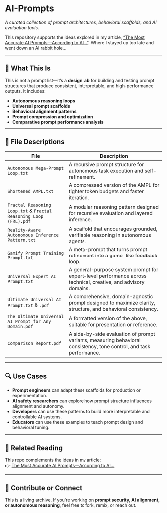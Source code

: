 # AI-Prompts  
*A curated collection of prompt architectures, behavioral scaffolds, and AI evaluation tools.*

This repository supports the ideas explored in my article, [“The Most Accurate AI Prompts—According to AI...”](https://www.linkedin.com/pulse/most-accurate-ai-promptsaccording-glynden-breen-oefbc). Where I stayed up too late and went down an AI rabbit hole...

---

## 🧠 What This Is

This is not a prompt list—it’s a **design lab** for building and testing prompt structures that produce consistent, interpretable, and high-performance outputs. It includes:

- **Autonomous reasoning loops**  
- **Universal prompt scaffolds**  
- **Behavioral alignment patterns**  
- **Prompt compression and optimization**  
- **Comparative prompt performance analysis**

---

## 📂 File Descriptions

| File | Description |
|------|-------------|
| `Autonomous Mega-Prompt Loop.txt` | A recursive prompt structure for autonomous task execution and self-refinement. |
| `Shortened AMPL.txt` | A compressed version of the AMPL for tighter token budgets and faster iteration. |
| `Fractal Reasoning Loop.txt` & `Fractal Reasoning Loop (FRL).pdf` | A modular reasoning pattern designed for recursive evaluation and layered inference. |
| `Reality-Aware Autonomous Inference Pattern.txt` | A scaffold that encourages grounded, verifiable reasoning in autonomous agents. |
| `Gamify Prompt Training Prompt.txt` | A meta-prompt that turns prompt refinement into a game-like feedback loop. |
| `Universal Expert AI Prompt.txt` | A general-purpose system prompt for expert-level performance across technical, creative, and advisory domains. |
| `Ultimate Universal AI Prompt.txt` & `.pdf` | A comprehensive, domain-agnostic prompt designed to maximize clarity, structure, and behavioral consistency. |
| `The Ultimate Universal AI Prompt for Any Domain.pdf` | A formatted version of the above, suitable for presentation or reference. |
| `Comparison Report.pdf` | A side-by-side evaluation of prompt variants, measuring behavioral consistency, tone control, and task performance. |

---

## 🔍 Use Cases

- **Prompt engineers** can adapt these scaffolds for production or experimentation.  
- **AI safety researchers** can explore how prompt structure influences alignment and autonomy.  
- **Developers** can use these patterns to build more interpretable and controllable AI systems.  
- **Educators** can use these examples to teach prompt design and behavioral tuning.

---

## 📎 Related Reading

This repo complements the ideas in my article:  
👉 [The Most Accurate AI Prompts—According to AI...](https://www.linkedin.com/pulse/most-accurate-ai-promptsaccording-glynden-breen-oefbc)

---

## 🤝 Contribute or Connect

This is a living archive. If you're working on **prompt security, AI alignment, or autonomous reasoning**, feel free to fork, remix, or reach out. 
